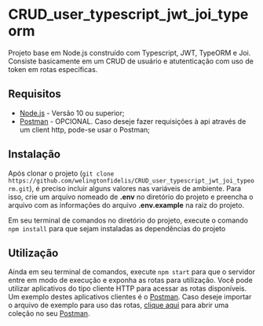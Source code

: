 # CRUD_user_typescript_jwt_joi_typeorm
Projeto base em Node.js construído com Typescript, JWT, TypeORM e Joi. Consiste basicamente em um CRUD de usuário e atutenticação com uso de token em rotas específicas.

## Requisitos
- [Node.js] - Versão 10 ou superior;
- [Postman] - OPCIONAL. Caso deseje fazer requisições à api através de um client http, pode-se usar o Postman;

## Instalação 
Após clonar o projeto (`git clone https://github.com/welingtonfidelis/CRUD_user_typescript_jwt_joi_typeorm.git`), é preciso incluir alguns valores nas variáveis de ambiente. Para isso, crie um arquivo nomeado de **.env** no diretório do projeto e preencha o arquivo com as informações do arquivo **.env.example** na raiz do projeto.

Em seu terminal de comandos no diretório do projeto, execute o comando `npm install` para que sejam instaladas as dependências do projeto

## Utilização
Ainda em seu terminal de comandos, execute `npm start` para que o servidor entre em modo de execução e exponha as rotas para utilização.
Você pode utilizar aplicativos do tipo cliente HTTP para acessar as rotas disponíveis. Um exemplo destes aplicativos clientes é o [Postman]. Caso deseje importar o arquivo de exemplo para uso das rotas, [clique aqui] para abrir uma coleção no seu [Postman].

[Joi]: <https://joi.dev/api/>
[Node.js]: <https://nodejs.org/en/>
[Postman]: <https://www.postman.com/downloads/>
[clique aqui]: <https://www.getpostman.com/collections/a2d4e9ff28cff82a05f8>